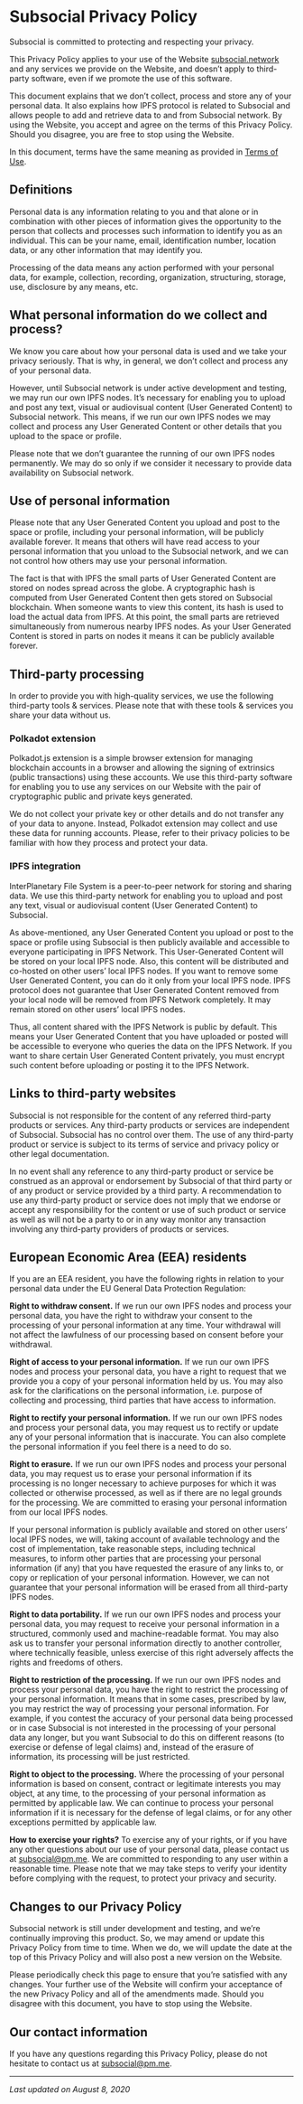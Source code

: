 # Subsocial Privacy Policy

Subsocial is committed to protecting and respecting your privacy.

This Privacy Policy applies to your use of the Website [subsocial.network](http://subsocial.network) and any services we provide on the Website, and doesn’t apply to third-party software, even if we promote the use of this software.

This document explains that we don’t collect, process and store any of your personal data. It also explains how IPFS protocol is related to Subsocial and allows people to add and retrieve data to and from Subsocial network. By using the Website, you accept and agree on the terms of this Privacy Policy. Should you disagree, you are free to stop using the Website.

In this document, terms have the same meaning as provided in [Terms of Use](/legal/terms).

## Definitions

Personal data is any information relating to you and that alone or in combination with other pieces of information gives the opportunity to the person that collects and processes such information to identify you as an individual. This can be your name, email, identification number, location data, or any other information that may identify you.

Processing of the data means any action performed with your personal data, for example, collection, recording, organization, structuring, storage, use, disclosure by any means, etc.

## What personal information do we collect and process?

We know you care about how your personal data is used and we take your privacy seriously. That is why, in general, we don’t collect and process any of your personal data.

However, until Subsocial network is under active development and testing, we may run our own IPFS nodes. It’s necessary for enabling you to upload and post any text, visual or audiovisual content (User Generated Content) to Subsocial network. This means, if we run our own IPFS nodes we may collect and process any User Generated Content or other details that you upload to the space or profile.

Please note that we don’t guarantee the running of our own IPFS nodes permanently. We may do so only if we consider it necessary to provide data availability on Subsocial network.

## Use of personal information

Please note that any User Generated Content you upload and post to the space or profile, including your personal information, will be publicly available forever. It means that others will have read access to your personal information that you unload to the Subsocial network, and we can not control how others may use your personal information.

The fact is that with IPFS the small parts of User Generated Content are stored on nodes spread across the globe. A cryptographic hash is computed from User Generated Content then gets stored on Subsocial blockchain. When someone wants to view this content, its hash is used to load the actual data from IPFS. At this point, the small parts are retrieved simultaneously from numerous nearby IPFS nodes. As your User Generated Content is stored in parts on nodes it means it can be publicly available forever.

## Third-party processing

In order to provide you with high-quality services, we use the following third-party tools & services. Please note that with these tools & services you share your data without us.

### Polkadot extension

Polkadot.js extension is a simple browser extension for managing blockchain accounts in a browser and allowing the signing of extrinsics (public transactions) using these accounts. We use this third-party software for enabling you to use any services on our Website with the pair of cryptographic public and private keys generated.

We do not collect your private key or other details and do not transfer any of your data to anyone. Instead, Polkadot extension may collect and use these data for running accounts. Please, refer to their privacy policies to be familiar with how they process and protect your data.

### IPFS integration

InterPlanetary File System is a peer-to-peer network for storing and sharing data. We use this third-party network for enabling you to upload and post any text, visual or audiovisual content (User Generated Content) to Subsocial.

As above-mentioned, any User Generated Content you upload or post to the space or profile using Subsocial is then publicly available and accessible to everyone participating in IPFS Network. This User-Generated Content will be stored on your local IPFS node. Also, this content will be distributed and co-hosted on other users’ local IPFS nodes. If you want to remove some User Generated Content, you can do it only from your local IPFS node. IPFS protocol does not guarantee that User Generated Content removed from your local node will be removed from IPFS Network completely. It may remain stored on other users’ local IPFS nodes.

Thus, all content shared with the IPFS Network is public by default. This means your User Generated Content that you have uploaded or posted will be accessible to everyone who queries the data on the IPFS Network. If you want to share certain User Generated Content privately, you must encrypt such content before uploading or posting it to the IPFS Network.

## Links to third-party websites

Subsocial is not responsible for the content of any referred third-party products or services. Any third-party products or services are independent of Subsocial. Subsocial has no control over them. The use of any third-party product or service is subject to its terms of service and privacy policy or other legal documentation.

In no event shall any reference to any third-party product or service be construed as an approval or endorsement by Subsocial of that third party or of any product or service provided by a third party. A recommendation to use any third-party product or service does not imply that we endorse or accept any responsibility for the content or use of such product or service as well as will not be a party to or in any way monitor any transaction involving any third-party providers of products or services.

## European Economic Area (EEA) residents

If you are an EEA resident, you have the following rights in relation to your personal data under the EU General Data Protection Regulation:

**Right to withdraw consent.** If we run our own IPFS nodes and process your personal data, you have the right to withdraw your consent to the processing of your personal information at any time. Your withdrawal will not affect the lawfulness of our processing based on consent before your withdrawal.

**Right of access to your personal information.** If we run our own IPFS nodes and process your personal data, you have a right to request that we provide you a copy of your personal information held by us. You may also ask for the clarifications on the personal information, i.e. purpose of collecting and processing, third parties that have access to information.

**Right to rectify your personal information.** If we run our own IPFS nodes and process your personal data, you may request us to rectify or update any of your personal information that is inaccurate. You can also complete the personal information if you feel there is a need to do so.

**Right to erasure.** If we run our own IPFS nodes and process your personal data, you may request us to erase your personal information if its processing is no longer necessary to achieve purposes for which it was collected or otherwise processed, as well as if there are no legal grounds for the processing. We are committed to erasing your personal information from our local IPFS nodes.

If your personal information is publicly available and stored on other users’ local IPFS nodes, we will, taking account of available technology and the cost of implementation, take reasonable steps, including technical measures, to inform other parties that are processing your personal information (if any) that you have requested the erasure of any links to, or copy or replication of your personal information. However, we can not guarantee that your personal information will be erased from all third-party IPFS nodes.

**Right to data portability.** If we run our own IPFS nodes and process your personal data, you may request to receive your personal information in a structured, commonly used and machine-readable format. You may also ask us to transfer your personal information directly to another controller, where technically feasible, unless exercise of this right adversely affects the rights and freedoms of others.

**Right to restriction of the processing.** If we run our own IPFS nodes and process your personal data, you have the right to restrict the processing of your personal information. It means that in some cases, prescribed by law, you may restrict the way of processing your personal information. For example, if you contest the accuracy of your personal data being processed or in case Subsocial is not interested in the processing of your personal data any longer, but you want Subsocial to do this on different reasons (to exercise or defense of legal claims) and, instead of the erasure of information, its processing will be just restricted.

**Right to object to the processing.** Where the processing of your personal information is based on consent, contract or legitimate interests you may object, at any time, to the processing of your personal information as permitted by applicable law. We can continue to process your personal information if it is necessary for the defense of legal claims, or for any other exceptions permitted by applicable law.

**How to exercise your rights?** To exercise any of your rights, or if you have any other questions about our use of your personal data, please contact us at [subsocial@pm.me](mailto:subsocial@pm.me). We are committed to responding to any user within a reasonable time. Please note that we may take steps to verify your identity before complying with the request, to protect your privacy and security.

## Changes to our Privacy Policy

Subsocial network is still under development and testing, and we’re continually improving this product. So, we may amend or update this Privacy Policy from time to time. When we do, we will update the date at the top of this Privacy Policy and will also post a new version on the Website.

Please periodically check this page to ensure that you’re satisfied with any changes. Your further use of the Website will confirm your acceptance of the new Privacy Policy and all of the amendments made. Should you disagree with this document, you have to stop using the Website.

## Our contact information

If you have any questions regarding this Privacy Policy, please do not hesitate to contact us at [subsocial@pm.me](mailto:subsocial@pm.me).

---

_Last updated on August 8, 2020_
